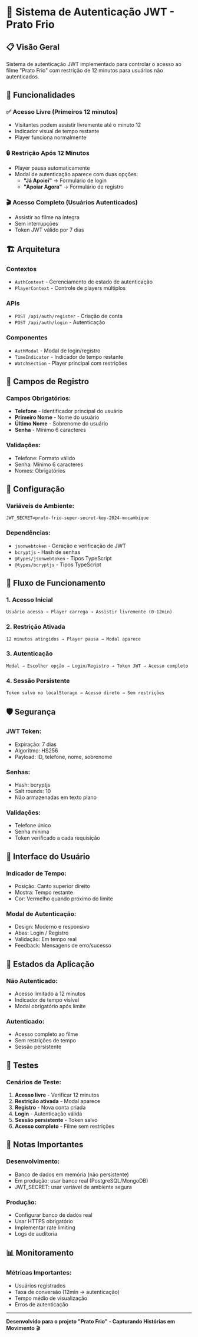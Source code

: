 # 🔐 Sistema de Autenticação JWT - Prato Frio

## 📋 Visão Geral

Sistema de autenticação JWT implementado para controlar o acesso ao filme "Prato Frio" com restrição de 12 minutos para usuários não autenticados.

## 🎯 Funcionalidades

### ✅ **Acesso Livre (Primeiros 12 minutos)**
- Visitantes podem assistir livremente até o minuto 12
- Indicador visual de tempo restante
- Player funciona normalmente

### 🔒 **Restrição Após 12 Minutos**
- Player pausa automaticamente
- Modal de autenticação aparece com duas opções:
  - **"Já Apoiei"** → Formulário de login
  - **"Apoiar Agora"** → Formulário de registro

### 🎬 **Acesso Completo (Usuários Autenticados)**
- Assistir ao filme na íntegra
- Sem interrupções
- Token JWT válido por 7 dias

## 🏗️ Arquitetura

### **Contextos**
- `AuthContext` - Gerenciamento de estado de autenticação
- `PlayerContext` - Controle de players múltiplos

### **APIs**
- `POST /api/auth/register` - Criação de conta
- `POST /api/auth/login` - Autenticação

### **Componentes**
- `AuthModal` - Modal de login/registro
- `TimeIndicator` - Indicador de tempo restante
- `WatchSection` - Player principal com restrições

## 📝 Campos de Registro

### **Campos Obrigatórios:**
- **Telefone** - Identificador principal do usuário
- **Primeiro Nome** - Nome do usuário
- **Último Nome** - Sobrenome do usuário
- **Senha** - Mínimo 6 caracteres

### **Validações:**
- Telefone: Formato válido
- Senha: Mínimo 6 caracteres
- Nomes: Obrigatórios

## 🔧 Configuração

### **Variáveis de Ambiente:**
```env
JWT_SECRET=prato-frio-super-secret-key-2024-mocambique
```

### **Dependências:**
- `jsonwebtoken` - Geração e verificação de JWT
- `bcryptjs` - Hash de senhas
- `@types/jsonwebtoken` - Tipos TypeScript
- `@types/bcryptjs` - Tipos TypeScript

## 🚀 Fluxo de Funcionamento

### **1. Acesso Inicial**
```
Usuário acessa → Player carrega → Assistir livremente (0-12min)
```

### **2. Restrição Ativada**
```
12 minutos atingidos → Player pausa → Modal aparece
```

### **3. Autenticação**
```
Modal → Escolher opção → Login/Registro → Token JWT → Acesso completo
```

### **4. Sessão Persistente**
```
Token salvo no localStorage → Acesso direto → Sem restrições
```

## 🛡️ Segurança

### **JWT Token:**
- Expiração: 7 dias
- Algoritmo: HS256
- Payload: ID, telefone, nome, sobrenome

### **Senhas:**
- Hash: bcryptjs
- Salt rounds: 10
- Não armazenadas em texto plano

### **Validações:**
- Telefone único
- Senha mínima
- Token verificado a cada requisição

## 📱 Interface do Usuário

### **Indicador de Tempo:**
- Posição: Canto superior direito
- Mostra: Tempo restante
- Cor: Vermelho quando próximo do limite

### **Modal de Autenticação:**
- Design: Moderno e responsivo
- Abas: Login / Registro
- Validação: Em tempo real
- Feedback: Mensagens de erro/sucesso

## 🔄 Estados da Aplicação

### **Não Autenticado:**
- Acesso limitado a 12 minutos
- Indicador de tempo visível
- Modal obrigatório após limite

### **Autenticado:**
- Acesso completo ao filme
- Sem restrições de tempo
- Sessão persistente

## 🧪 Testes

### **Cenários de Teste:**
1. **Acesso livre** - Verificar 12 minutos
2. **Restrição ativada** - Modal aparece
3. **Registro** - Nova conta criada
4. **Login** - Autenticação válida
5. **Sessão persistente** - Token salvo
6. **Acesso completo** - Filme sem restrições

## 🚨 Notas Importantes

### **Desenvolvimento:**
- Banco de dados em memória (não persistente)
- Em produção: usar banco real (PostgreSQL/MongoDB)
- JWT_SECRET: usar variável de ambiente segura

### **Produção:**
- Configurar banco de dados real
- Usar HTTPS obrigatório
- Implementar rate limiting
- Logs de auditoria

## 📊 Monitoramento

### **Métricas Importantes:**
- Usuários registrados
- Taxa de conversão (12min → autenticação)
- Tempo médio de visualização
- Erros de autenticação

---

**Desenvolvido para o projeto "Prato Frio" - Capturando Histórias em Movimento** 🎬
